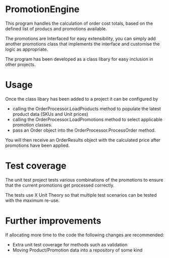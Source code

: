 # PromotionEngine

This program handles the calculation of order cost totals, based on the defined list of producs and promotions available.

The promotions are Interfaced for easy extensibility, you can simply add another promotions class that implements the interface and customise the logic as appropriate.

The program has been developed as a class libary for easy inclusion in other projects.

# Usage

Once the class libary has been added to a project it can be configured by 
- calling the OrderProcessor.LoadProducts method to populate the latest product data (SKUs and Unit prices)
- calling the OrderProcessor.LoadPromotions method to select applicable promotion classes.
- pass an Order object into the OrderProcessor.ProcessOrder method.

You will then receive an OrderResults object with the calculated price after promotions have been applied.

# Test coverage

The unit test project tests various combinations of the promotions to ensure that the current promotions get processed correctly.

The tests use X Unit Theory so that multiple test scenarios can be tested with the maximum re-use.

# Further improvements

If allocating more time to the code the following changes are recommended:

- Extra unit test coverage for methods such as validation
- Moving Product/Promotion data into a repository of some kind
